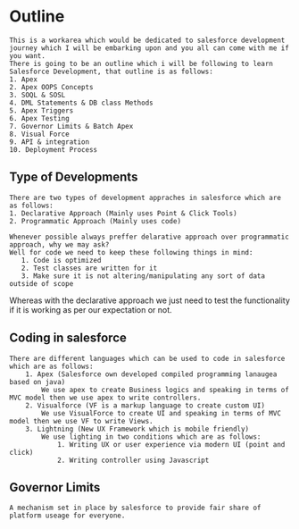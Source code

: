 # Outline

    This is a workarea which would be dedicated to salesforce development journey which I will be embarking upon and you all can come with me if you want.
    There is going to be an outline which i will be following to learn Salesforce Development, that outline is as follows:
    1. Apex
    2. Apex OOPS Concepts
    3. SOQL & SOSL
    4. DML Statements & DB class Methods
    5. Apex Triggers
    6. Apex Testing
    7. Governor Limits & Batch Apex
    8. Visual Force
    9. API & integration
    10. Deployment Process

## Type of Developments

    There are two types of development appraches in salesforce which are as follows:
    1. Declarative Approach (Mainly uses Point & Click Tools)
    2. Programmatic Approach (Mainly uses code)

    Whenever possible always preffer delarative approach over programmatic approach, why we may ask?
    Well for code we need to keep these following things in mind:
       1. Code is optimized
       2. Test classes are written for it
       3. Make sure it is not altering/manipulating any sort of data outside of scope
   Whereas with the declarative approach we just need to test the functionality if it is working as per our expectation or not.

## Coding in salesforce

    There are different languages which can be used to code in salesforce which are as follows:
        1. Apex (Salesforce own developed compiled programming lanaugea based on java)
            We use apex to create Business logics and speaking in terms of MVC model then we use apex to write controllers.
        2. Visualforce (VF is a markup language to create custom UI)
            We use VisualForce to create UI and speaking in terms of MVC model then we use VF to write Views.
        3. Lightning (New UX Framework which is mobile friendly)
            We use lighting in two conditions which are as follows:
                1. Writing UX or user experience via modern UI (point and click)
                2. Writing controller using Javascript 

## Governor Limits

    A mechanism set in place by salesforce to provide fair share of platform useage for everyone.
